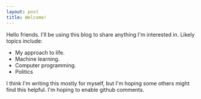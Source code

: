 ```yaml
---
layout: post
title: Welcome!
---
```


Hello friends. I'll be using this blog to share anything I'm interested in. Likely topics include:
- My approach to life. 
- Machine learning.
- Computer programming.
- Politics

I think I'm writing this mostly for myself, but I'm hoping some others might find this helpful. I'm hoping to enable github comments.
